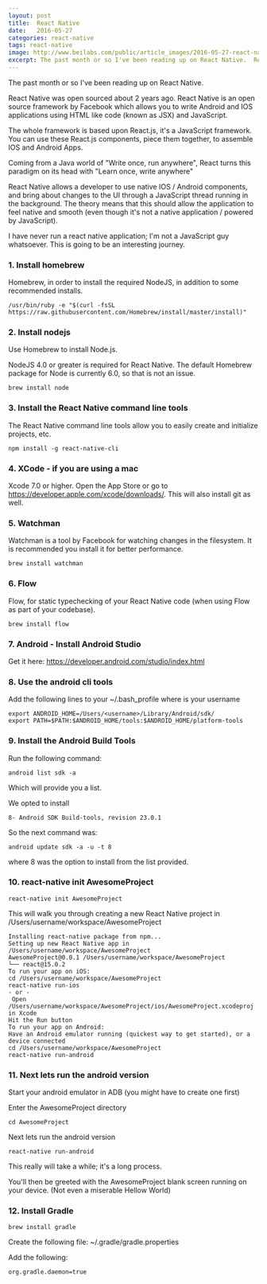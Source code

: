 ```yaml
---
layout: post
title:  React Native
date:   2016-05-27
categories: react-native
tags: react-native
image: http://www.beilabs.com/public/article_images/2016-05-27-react-native/react-native.png
excerpt: The past month or so I've been reading up on React Native.  React Native was open sourced about 2 years ago. React Native is an open source framework by Facebook which allows you to write Android and IOS applications using HTML like code (known as JSX) and JavaScript.
---
```


The past month or so I've been reading up on React Native.

React Native was open sourced about 2 years ago. React Native is an open source framework by Facebook which allows you to write Android and IOS applications using HTML like code (known as JSX) and JavaScript.

The whole framework is based upon React.js, it's a JavaScript framework.  You can use these React.js components, piece them together, to assemble IOS and Android Apps.

Coming from a Java world of "Write once, run anywhere", React turns this paradigm on its head with "Learn once, write anywhere"

React Native allows a developer to use native IOS / Android components, and bring about changes to the UI through a JavaScript thread running in the background.  The theory means that this should allow the application to feel native and smooth (even though it's not a native application / powered by JavaScript).

I have never run a react native application; I'm not a JavaScript guy whatsoever.  This is going to be an interesting journey.

### 1. Install homebrew

Homebrew, in order to install the required NodeJS, in addition to some recommended installs.

	/usr/bin/ruby -e "$(curl -fsSL https://raw.githubusercontent.com/Homebrew/install/master/install)"

### 2. Install nodejs
Use Homebrew to install Node.js.

NodeJS 4.0 or greater is required for React Native. The default Homebrew package for Node is currently 6.0, so that is not an issue.

	brew install node

### 3. Install the React Native command line tools

The React Native command line tools allow you to easily create and initialize projects, etc.

	npm install -g react-native-cli

### 4. XCode - if you are using a mac

Xcode 7.0 or higher. Open the App Store or go to https://developer.apple.com/xcode/downloads/. This will also install git as well.

### 5. Watchman 

Watchman is a tool by Facebook for watching changes in the filesystem. It is recommended you install it for better performance.

	brew install watchman

### 6. Flow 

Flow, for static typechecking of your React Native code (when using Flow as part of your codebase).

	brew install flow

### 7. Android - Install Android Studio

Get it here: https://developer.android.com/studio/index.html

### 8. Use the android cli tools
Add the following lines to your ~/.bash_profile where <username> is your username

	export ANDROID_HOME=/Users/<username>/Library/Android/sdk/
	export PATH=$PATH:$ANDROID_HOME/tools:$ANDROID_HOME/platform-tools

### 9. Install the Android Build Tools

Run the following command:

	android list sdk -a

Which will provide you a list. 

We opted to install    
	
	8- Android SDK Build-tools, revision 23.0.1

So the next command was:

	android update sdk -a -u -t 8

where 8 was the option to install from the list provided. 

### 10. react-native init AwesomeProject

	react-native init AwesomeProject

This will walk you through creating a new React Native project in /Users/username/workspace/AwesomeProject

	Installing react-native package from npm...
	Setting up new React Native app in /Users/username/workspace/AwesomeProject
	AwesomeProject@0.0.1 /Users/username/workspace/AwesomeProject
	└── react@15.0.2 
	To run your app on iOS:
	cd /Users/username/workspace/AwesomeProject
	react-native run-ios
	- or -
	 Open /Users/username/workspace/AwesomeProject/ios/AwesomeProject.xcodeproj in Xcode
	Hit the Run button
	To run your app on Android:
	Have an Android emulator running (quickest way to get started), or a device connected
	cd /Users/username/workspace/AwesomeProject
	react-native run-android


### 11. Next lets run the android version
Start your android emulator in ADB (you might have to create one first)

Enter the AwesomeProject directory

	cd AwesomeProject

Next lets run the android version
	
	react-native run-android

This really will take a while; it's a long process. 

You'll then be greeted with the AwesomeProject blank screen running on your device. (Not even a miserable Hellow World)

### 12. Install Gradle
	brew install gradle

Create the following file:  ~/.gradle/gradle.properties

Add the following:
	
	org.gradle.daemon=true
